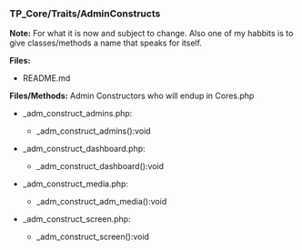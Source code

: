 ### TP_Core/Traits/AdminConstructs

**Note:** For what it is now and subject to change. Also one of my habbits is to give classes/methods a name that speaks for itself.

**Files:** 
- README.md

**Files/Methods:** Admin Constructors who will endup in Cores.php
- _adm_construct_admins.php: 	
	* _adm_construct_admins():void 

- _adm_construct_dashboard.php: 	
	* _adm_construct_dashboard():void  

- _adm_construct_media.php: 	
	* _adm_construct_adm_media():void 

- _adm_construct_screen.php: 	
	* _adm_construct_screen():void 

